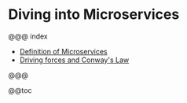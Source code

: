 # Diving into Microservices

@@@ index

- [Definition of Microservices](definition-of-microservices.md)
- [Driving forces and Conway's Law](dribing-forces-and-conway-law.md)

@@@

@@toc